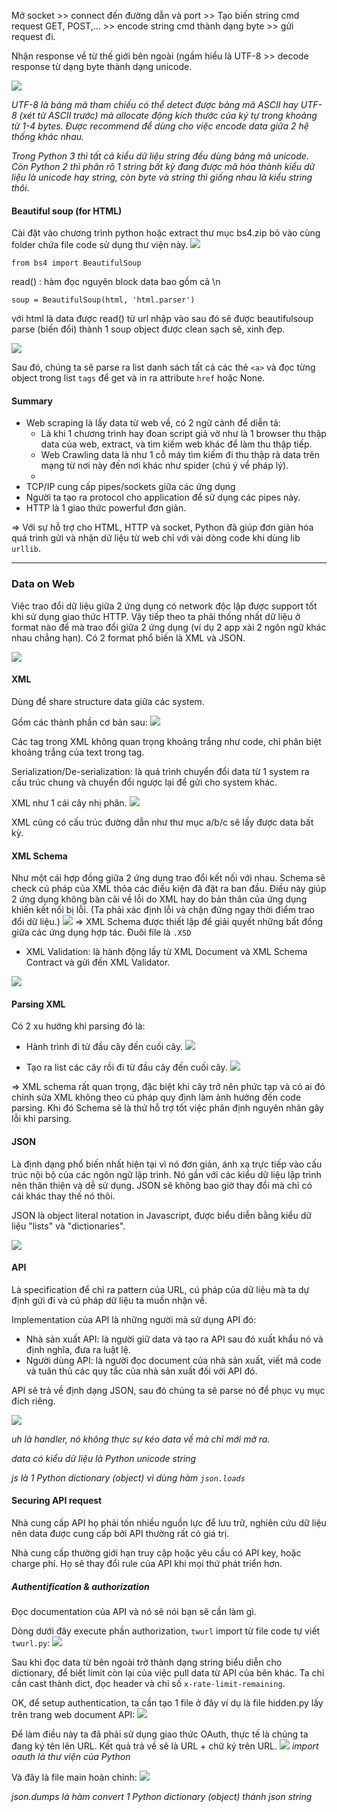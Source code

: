 Mở socket >> connect đến đường dẫn và port >> Tạo biến string cmd request GET, POST,... >> encode string cmd thành dạng byte >> gửi request đi.

Nhận response về từ thế giới bên ngoài (ngầm hiểu là UTF-8 >> decode response từ dạng byte thành dạng unicode.

![](/assets/images/unicode.png)  

*UTF-8 là bảng mã tham chiếu có thể detect được bảng mã ASCII hay UTF-8 (xét từ ASCII trước) mà allocate động kích thước của ký tự trong khoảng từ 1-4 bytes. Được recommend để dùng cho việc encode data giữa 2 hệ thống khác nhau.*


*Trong Python 3 thì tất cả kiểu dữ liệu string đều dùng bảng mã unicode. Còn Python 2 thì phân rõ 1 string bất kỳ đang được mã hóa thành kiểu dữ liệu là unicode hay string, còn byte và string thì giống nhau là kiểu string thôi.*


#### Beautiful soup (for HTML)
Cài đặt vào chương trình python hoặc extract thư mục bs4.zip bỏ vào cùng folder chứa file code sử dụng thư viện này.
![](/assets/images/install-bs4.png) 

``from bs4 import BeautifulSoup``
  
read() : hàm đọc nguyên block data bao gồm cả \n

``soup = BeautifulSoup(html, 'html.parser')``

với html là data được read() từ url nhập vào
sau đó sẽ được beautifulsoup parse (biến đổi) thành 1 soup object được clean sạch sẽ, xinh đẹp.

![](/assets/images/bs4.png) 

Sau đó, chúng ta sẽ parse ra list danh sách tất cả các thẻ ``<a>`` và đọc từng object trong list ``tags`` để get và in ra attribute ``href`` hoặc None.

#### Summary
* Web scraping là lấy data từ web về, có 2 ngữ cảnh để diễn tả:
	* Là khi 1 chương trình hay đoan script giả vờ như là 1 browser thu thập data của web, extract, và tìm kiếm web khác để làm thu thập tiếp.
	* Web Crawling data là như 1 cỗ máy tìm kiếm đi thu thập rà data trên mạng từ nơi này đến nơi khác như spider (chú ý về pháp lý).
	* 
* TCP/IP cung cấp pipes/sockets giữa các ứng dụng
* Người ta tạo ra protocol cho application để sử dụng các pipes này.
* HTTP là 1 giao thức powerful đơn giản.

=> Với sự hỗ trợ cho HTML, HTTP và socket, Python đã giúp đơn giản hóa quá trình gửi và nhận dữ liệu từ web chỉ với vài dòng code khi dùng lib ``urllib``. 


-------------------------------
### Data on Web

Việc trao đổi dữ liệu giữa 2 ứng dụng có network độc lập được support tốt khi sử dụng giao thức HTTP.
Vậy tiếp theo ta phải thống nhất dữ liệu ở format nào để mà trao đổi giữa 2 ứng dụng (ví dụ 2 app xài 2 ngôn ngữ khác nhau chẳng hạn). Có 2 format phổ biến là XML và JSON.

![](/assets/images/wire-protocol.png) 


#### XML
Dùng để share structure data giữa các system.

Gồm các thành phần cơ bản sau:
![](/assets/images/xml-basic.png) 

Các tag trong XML không quan trọng khoảng trắng như code, chỉ phân biệt khoảng trắng của text trong tag.

Serialization/De-serialization: là quá trình chuyển đổi data từ 1 system ra cấu trúc chung và chuyển đổi ngược lại để gửi cho system khác.

XML như 1 cái cây nhị phân.
![](/assets/images/xml-tree.png) 

XML cũng có cấu trúc đường dẫn như thư mục a/b/c sẽ lấy được data bất kỳ.

#### XML Schema 
Như một cái hợp đồng giữa 2 ứng dụng trao đổi kết nối với nhau. Schema sẽ check cú pháp của XML thỏa các điều kiện đã đặt ra ban đầu. Điều này giúp 2 ứng dụng không bàn cãi về lỗi do XML hay do bản thân của ứng dụng khiến kết nối bị lỗi. (Ta phải xác định lỗi và chặn đứng ngay thời điểm trao đổi dữ liệu.)
![](/assets/images/xml-schema.png) 
=> XML Schema được thiết lập để giải quyết những bất đồng giữa các ứng dụng hợp tác.
Đuôi file là ``.XSD``

* XML Validation: là hành động lấy từ XML Document và XML Schema Contract và gửi đến XML Validator.

![](/assets/images/xml-validation.png) 

#### Parsing XML
Có 2 xu hướng khi parsing đó là:
* Hành trình đi từ đầu cây đến cuối cây.
![](/assets/images/xml-parsing1.png) 

* Tạo ra list các cây rồi đi từ đầu cây đến cuối cây.
![](/assets/images/xml-parsing2.png) 

=> XML schema rất quan trọng, đặc biệt khi cây trở nên phức tạp và có ai đó chỉnh sửa XML không theo cú pháp quy định làm ảnh hưởng đến code parsing. Khi đó Schema sẽ là thứ hỗ trợ tốt việc phân định nguyên nhân gây lỗi khi parsing.


#### JSON 

Là định dạng phổ biến nhất hiện tại vì nó đơn giản, ánh xạ trực tiếp vào cấu trúc nội bộ của các ngôn ngữ lập trình. Nó gần với các kiểu dữ liệu lập trình nên thân thiện và dễ sử dụng. JSON sẽ không bao giờ thay đổi mà chỉ có cái khác thay thế nó thôi.

JSON là object literal notation in Javascript, được biểu diễn bằng kiểu dữ liệu "lists" và "dictionaries".

![](/assets/images/json.png) 


#### API
Là specification để chỉ ra pattern của URL, cú pháp của dữ liệu mà ta dự định gửi đi và cú pháp dữ liệu ta muốn nhận về.

Implementation của API là những người mà sử dụng API đó:
* Nhà sản xuất API: là người giữ data và tạo ra API sau đó xuất khẩu nó và định nghĩa, đưa ra luật lệ.
* Người dùng API: là người đọc document của nhà sản xuất, viết mã code và tuân thủ các quy tắc của nhà sản xuất đối với API đó.

API sẽ trả về định dạng JSON, sau đó chúng ta sẽ parse nó để phục vụ mục đích riêng.

![](/assets/images/api-parsing.png) 

*uh là handler, nó không thực sự kéo data về mà chỉ mới mở ra.*

*data có kiểu dữ liệu là Python unicode string*

*js là 1 Python dictionary (object) vì dùng hàm ``json.loads``*

#### Securing API request 
Nhà cung cấp API họ phải tốn nhiều nguồn lực để lưu trữ, nghiên cứu dữ liệu nên data được cung cấp bởi API thường rất có giá trị.

Nhà cung cấp thường giới hạn truy cập hoặc yêu cầu có API key, hoặc charge phí. Họ sẽ thay đổi rule của API khi mọi thứ phát triển hơn.

##### Authentification & authorization
Đọc documentation của API và nó sẽ nói bạn sẽ cần làm gì.

Dòng dưới đây execute phần authorization, ``twurl`` import từ file code tự viết ``twurl.py``:
![](/assets/images/twurl.png) 

Sau khi đọc data từ bên ngoài trở thành dạng string biểu diễn cho dictionary, để biết limit còn lại của việc pull data từ API của bên khác. Ta chỉ cần cast thành dict, đọc header và chỉ số ``x-rate-limit-remaining``.


OK, để setup authentication, ta cần tạo 1 file ở đây ví dụ là file hidden.py lấy trên trang web document API:
![](/assets/images/oauth.png) 

Để làm điều này ta đã phải sử dụng giao thức OAuth, thực tế là chúng ta đang ký tên lên URL. Kết quả trả về sẽ là URL + chữ ký trên URL.
![](/assets/images/twurl2.png) 
*import oauth là thư viện của Python*

Và đây là file main hoàn chỉnh:
![](/assets/images/twitter2.png) 

*json.dumps là hàm convert 1 Python dictionary (object) thành json string*